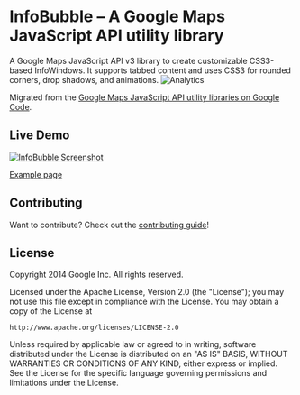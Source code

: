 InfoBubble – A Google Maps JavaScript API utility library
==============

A Google Maps JavaScript API v3 library to create customizable CSS3-based InfoWindows. It supports tabbed content and uses CSS3 for rounded corners, drop shadows, and animations.
![Analytics](https://ga-beacon.appspot.com/UA-12846745-20/js-info-bubble/readme?pixel)

Migrated from the [Google Maps JavaScript API utility libraries on Google Code](https://code.google.com/p/google-maps-utility-library-v3/).

## Live Demo

[![InfoBubble Screenshot](https://googlemaps.github.io/js-info-bubble/screenshot.png)](https://googlemaps.github.io/js-info-bubble/examples/example.html)

[Example page](https://googlemaps.github.io/js-info-bubble/examples/example.html)

## Contributing

Want to contribute? Check out the [contributing guide](CONTRIBUTING.md)!

## License

Copyright 2014 Google Inc. All rights reserved.

Licensed under the Apache License, Version 2.0 (the "License");
you may not use this file except in compliance with the License.
You may obtain a copy of the License at

    http://www.apache.org/licenses/LICENSE-2.0

Unless required by applicable law or agreed to in writing, software
distributed under the License is distributed on an "AS IS" BASIS,
WITHOUT WARRANTIES OR CONDITIONS OF ANY KIND, either express or implied.
See the License for the specific language governing permissions and
limitations under the License.
